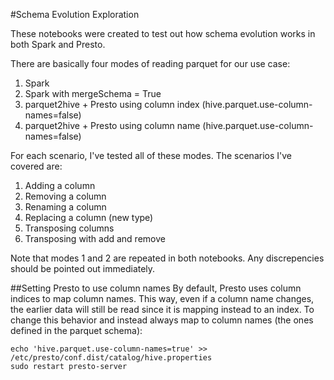 #Schema Evolution Exploration

These notebooks were created to test out how schema evolution works in both Spark and Presto.

There are basically four modes of reading parquet for our use case:
1. Spark
2. Spark with mergeSchema = True
3. parquet2hive + Presto using column index (hive.parquet.use-column-names=false)
4. parquet2hive + Presto using column name (hive.parquet.use-column-names=false)

For each scenario, I've tested all of these modes. The scenarios I've covered are:
1. Adding a column
2. Removing a column
3. Renaming a column
4. Replacing a column (new type)
5. Transposing columns
6. Transposing with add and remove

Note that modes 1 and 2 are repeated in both notebooks. Any discrepencies should be pointed out immediately.

##Setting Presto to use column names
By default, Presto uses column indices to map column names. This way, even if a column name changes, the earlier data will still be read since it is mapping instead to an index. To change this behavior and instead always map to column names (the ones defined in the parquet schema):

```
echo 'hive.parquet.use-column-names=true' >> /etc/presto/conf.dist/catalog/hive.properties
sudo restart presto-server
```
